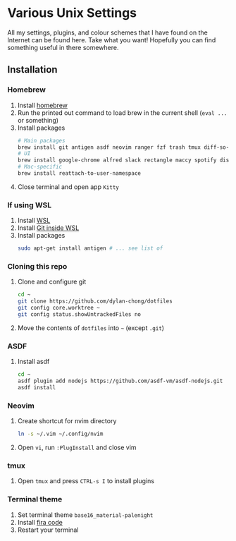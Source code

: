# Various Unix Settings

All my settings, plugins, and colour schemes that I have found on the Internet
can be found here. Take what you want! Hopefully you can find something useful
in there somewhere.

## Installation

### Homebrew

1. Install [homebrew](https://brew.sh)
1. Run the printed out command to load brew in the current shell (`eval ...` or
   something)
1. Install packages
    ```bash
    # Main packages
    brew install git antigen asdf neovim ranger fzf trash tmux diff-so-fancy bat ripgrep
    # UI
    brew install google-chrome alfred slack rectangle maccy spotify discord
    # Mac-specific
    brew install reattach-to-user-namespace
    ```
1. Close terminal and open app `Kitty`

### If using WSL

1. Install [WSL](https://ubuntu.com/tutorials/install-ubuntu-on-wsl2-on-windows-11-with-gui-support#1-overview>)
1. Install [Git inside WSL](https://learn.microsoft.com/en-us/windows/wsl/tutorials/wsl-git)
1. Install packages
    ```bash
    sudo apt-get install antigen # ... see list of 
    ```

### Cloning this repo

1. Clone and configure git
    ```bash
    cd ~
    git clone https://github.com/dylan-chong/dotfiles
    git config core.worktree ~
    git config status.showUntrackedFiles no
    ```
1. Move the contents of `dotfiles` into `~` (except `.git`)

### ASDF

1. Install asdf
    ```bash
    cd ~
    asdf plugin add nodejs https://github.com/asdf-vm/asdf-nodejs.git
    asdf install
    ```

### Neovim

1. Create shortcut for nvim directory
    ```bash
    ln -s ~/.vim ~/.config/nvim
    ```
1. Open `vi`, run `:PlugInstall` and close vim

### tmux

1. Open `tmux` and press `CTRL-s I` to install plugins

### Terminal theme

1. Set terminal theme `base16_material-palenight`
1. Install [fira code](https://github.com/tonsky/FiraCode/wiki/Installing)
1. Restart your terminal
